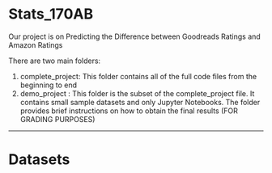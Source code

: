 # Stats_170AB

Our project is on Predicting the Difference between Goodreads Ratings and Amazon Ratings

There are two main folders:
1. complete_project: This folder contains all of the full code files from the beginning to end 
2. demo_project : This folder is the subset of the complete_project file. It contains small sample datasets and only Jupyter Notebooks.
   The folder provides brief instructions on how to obtain the final results (FOR GRADING PURPOSES)

---

# Datasets
